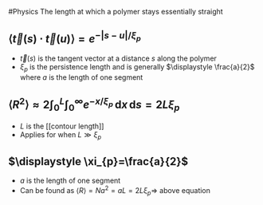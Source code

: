 #Physics 
The length at which a polymer stays essentially straight
## $\displaystyle {\left\langle{\vec{t}(s)\cdot \vec{t}(u)}\right\rangle}=e^{-\lvert s-u\rvert / \xi_{p}}$
* $\displaystyle \vec{t}(s)$ is the tangent vector at a distance $\displaystyle s$ along the polymer
* $\displaystyle \xi_{p}$ is the persistence length and is generally $\displaystyle \frac{a}{2}$ where $\displaystyle a$ is the length of one segment
## $\displaystyle {\left\langle{R^{2}}\right\rangle}\approx 2\int_{0}^{L} \int_{0}^{\infty} e^{-x /\xi_{p}} \, \mathrm{d}x \, \mathrm{d}s=2L\xi_{p}$
* $\displaystyle L$ is the [[contour length]]
* Applies for when $\displaystyle L\gg \xi_{p}$
## $\displaystyle \xi_{p}=\frac{a}{2}$
* $\displaystyle a$ is the length of one segment
* Can be found as $\displaystyle {\left\langle{R}\right\rangle}=Na^{2}=aL=2L\xi_{p}\Rightarrow$ above equation